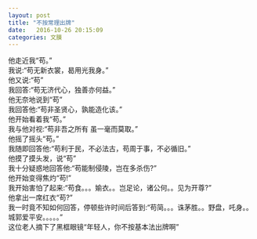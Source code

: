 ```yaml
---
layout: post
title: "不按常理出牌"
date:   2016-10-26 20:15:09
categories: 文膜
---
```


他走近我“苟。”<br/>
我说:“苟无新衣裳，曷用光我身。”<br/>
他又说:“苟”<br/>
我回答:“苟无济代心，独善亦何益。”<br/>
他无奈地说到“苟”<br/>
 我回答他:“苟非圣贤心，孰能造化该。”<br/>
他开始看着我“苟。”<br/>
 我与他对视:“苟非吾之所有 虽一毫而莫取。”<br/>
 他摇了摇头“苟。”<br/>
我随即回答他:“苟利于民，不必法古，苟周于事，不必循旧。”<br/>
 他摸了摸头发，说“苟”<br/>
我十分疑惑地回答他:“苟能制侵陵，岂在多杀伤?”<br/>
 他开始变得焦灼“苟!”<br/>
我开始害怕了起来:“苟食。。。媮衣。。岂足论，诸公何。。见为开尊?”<br/>
 他拿出一席红衣“苟?”<br/>
我一时竟不知如何回答，停顿些许时间后答到:“苟简。。。诛茅胜。。野盘，吒身。。城郭爱平安。。。。。”<br/>
这位老人摘下了黑框眼镜“年轻人，你不按基本法出牌啊”<br/>
